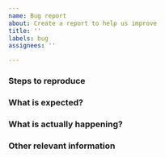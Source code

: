 ```yaml
---
name: Bug report
about: Create a report to help us improve
title: ''
labels: bug
assignees: ''

---
```


### Steps to reproduce



### What is expected?



### What is actually happening?



### Other relevant information

